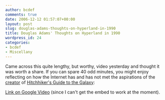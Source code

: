 ```yaml
---
author: bcdef
comments: true
date: 2006-12-12 01:57:07+00:00
layout: post
slug: douglas-adams-thoughts-on-hyperland-in-1990
title: Douglas Adams' Thoughts on Hyperland in 1990
wordpress_id: 24
categories:
- bcdef
- Miscellany
---
```


Came across this quite lengthy, but worthy, video yesterday and thought it was worth a share. If you can spare 40 odd minutes, you might enjoy reflecting on how the Internet has and has not met the aspirations of the [creator](http://en.wikipedia.org/wiki/Douglas_adams) of [Hitchhiker's Guide to the Galaxy](http://en.wikipedia.org/wiki/The_Hitchhiker%27s_Guide_to_the_Galaxy):

[Link on Google Video](http://video.google.com/videoplay?docid=5579362191486305681&q=douglas+adams+hyperland) (since I can't get the embed to work at the moment).
